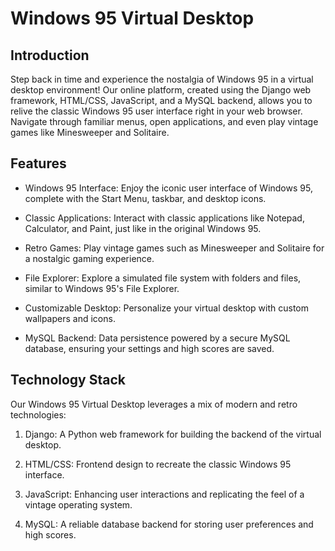 # Windows 95 Virtual Desktop

## Introduction
Step back in time and experience the nostalgia of Windows 95 in a virtual desktop environment! Our online platform, created using the Django web framework, HTML/CSS, JavaScript, and a MySQL backend, allows you to relive the classic Windows 95 user interface right in your web browser. Navigate through familiar menus, open applications, and even play vintage games like Minesweeper and Solitaire.

## Features
+ Windows 95 Interface: Enjoy the iconic user interface of Windows 95, complete with the Start Menu, taskbar, and desktop icons.

+ Classic Applications: Interact with classic applications like Notepad, Calculator, and Paint, just like in the original Windows 95.

+ Retro Games: Play vintage games such as Minesweeper and Solitaire for a nostalgic gaming experience.

+ File Explorer: Explore a simulated file system with folders and files, similar to Windows 95's File Explorer.

+ Customizable Desktop: Personalize your virtual desktop with custom wallpapers and icons.

+ MySQL Backend: Data persistence powered by a secure MySQL database, ensuring your settings and high scores are saved.

## Technology Stack
Our Windows 95 Virtual Desktop leverages a mix of modern and retro technologies:

1. Django: A Python web framework for building the backend of the virtual desktop.

2. HTML/CSS: Frontend design to recreate the classic Windows 95 interface.

3. JavaScript: Enhancing user interactions and replicating the feel of a vintage operating system.

4. MySQL: A reliable database backend for storing user preferences and high scores.
